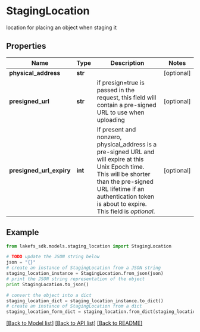 # StagingLocation

location for placing an object when staging it

## Properties

Name | Type | Description | Notes
------------ | ------------- | ------------- | -------------
**physical_address** | **str** |  | [optional] 
**presigned_url** | **str** | if presign&#x3D;true is passed in the request, this field will contain a pre-signed URL to use when uploading | [optional] 
**presigned_url_expiry** | **int** | If present and nonzero, physical_address is a pre-signed URL and will expire at this Unix Epoch time.  This will be shorter than the pre-signed URL lifetime if an authentication token is about to expire.  This field is *optional*.  | [optional] 

## Example

```python
from lakefs_sdk.models.staging_location import StagingLocation

# TODO update the JSON string below
json = "{}"
# create an instance of StagingLocation from a JSON string
staging_location_instance = StagingLocation.from_json(json)
# print the JSON string representation of the object
print StagingLocation.to_json()

# convert the object into a dict
staging_location_dict = staging_location_instance.to_dict()
# create an instance of StagingLocation from a dict
staging_location_form_dict = staging_location.from_dict(staging_location_dict)
```
[[Back to Model list]](../README.md#documentation-for-models) [[Back to API list]](../README.md#documentation-for-api-endpoints) [[Back to README]](../README.md)


